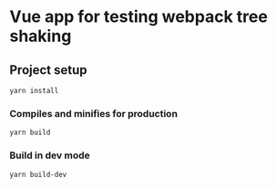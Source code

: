 # Vue app for testing webpack tree shaking

## Project setup
```
yarn install
```

### Compiles and minifies for production
```
yarn build
```

### Build in dev mode
```
yarn build-dev
```